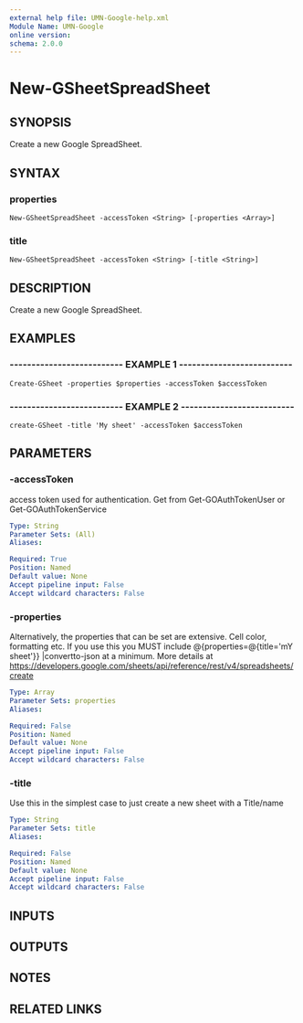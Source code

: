 ```yaml
---
external help file: UMN-Google-help.xml
Module Name: UMN-Google
online version: 
schema: 2.0.0
---
```


# New-GSheetSpreadSheet

## SYNOPSIS
Create a new Google SpreadSheet.

## SYNTAX

### properties
```
New-GSheetSpreadSheet -accessToken <String> [-properties <Array>]
```

### title
```
New-GSheetSpreadSheet -accessToken <String> [-title <String>]
```

## DESCRIPTION
Create a new Google SpreadSheet.

## EXAMPLES

### -------------------------- EXAMPLE 1 --------------------------
```
Create-GSheet -properties $properties -accessToken $accessToken
```

### -------------------------- EXAMPLE 2 --------------------------
```
create-GSheet -title 'My sheet' -accessToken $accessToken
```

## PARAMETERS

### -accessToken
access token used for authentication. 
Get from Get-GOAuthTokenUser or Get-GOAuthTokenService

```yaml
Type: String
Parameter Sets: (All)
Aliases: 

Required: True
Position: Named
Default value: None
Accept pipeline input: False
Accept wildcard characters: False
```

### -properties
Alternatively, the properties that can be set are extensive.
Cell color, formatting etc. 
If you use this you MUST include @{properties=@{title='mY sheet'}} |convertto-json
at a minimum. 
More details at https://developers.google.com/sheets/api/reference/rest/v4/spreadsheets/create

```yaml
Type: Array
Parameter Sets: properties
Aliases: 

Required: False
Position: Named
Default value: None
Accept pipeline input: False
Accept wildcard characters: False
```

### -title
Use this in the simplest case to just create a new sheet with a Title/name

```yaml
Type: String
Parameter Sets: title
Aliases: 

Required: False
Position: Named
Default value: None
Accept pipeline input: False
Accept wildcard characters: False
```

## INPUTS

## OUTPUTS

## NOTES

## RELATED LINKS

